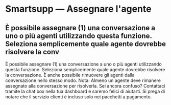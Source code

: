 # Smartsupp — Assegnare l'agente
## È possibile assegnare (1) una conversazione a uno o più agenti utilizzando questa funzione. Seleziona semplicemente quale agente dovrebbe risolvere la conv
È possibile assegnare (1) una conversazione a uno o più agenti utilizzando questa funzione. Seleziona semplicemente quale agente dovrebbe risolvere la conversazione. È anche possibile rimuovere gli agenti dalla conversazione nello stesso modo.
Nota: Almeno un agente deve rimanere assegnato alla conversazione per risolverla.
Sei ancora confuso? Contattaci tramite la chat box nella tua dashboard e saremo felici di aiutarti. Si prega di notare che il servizio clienti è incluso solo nei pacchetti a pagamento.

